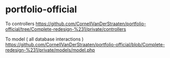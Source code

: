 # portfolio-official

To controllers
https://github.com/CornellVanDerStraaten/portfolio-official/tree/Complete-redesign-%231/private/controllers

To model ( all database interactions )
https://github.com/CornellVanDerStraaten/portfolio-official/blob/Complete-redesign-%231/private/models/model.php
